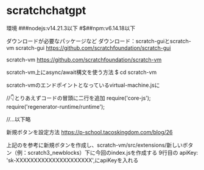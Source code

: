 # scratchchatgpt

環境
###nodejs:v14.21.3以下
#$##npm:v6.14.18以下

ダウンロードが必要なパッケージなど
ダウンロード：scratch-guiとscratch-vm
scratch-gui
https://github.com/scratchfoundation/scratch-gui

scratch-vm
https://github.com/scratchfoundation/scratch-vm

scratch-vm上にasync/await構文を使う方法
$ cd scratch-vm

scratch-vmのエンドポイントとなっているvirtual-machine.jsに

//👇とりあえずコードの冒頭に二行を追加
require('core-js');
require('regenerator-runtime/runtime');

//...以下略

新規ボタンを設定方法
https://p-school.tacoskingdom.com/blog/26

上記のを参考に新規ボタンを作成し、scratch-vm/src/extensions/新しいボタン（例：scratch3_newblocks）下に今回のindex.jsを作成する
9行目の  apiKey: 'sk-XXXXXXXXXXXXXXXXXXXXX',にapiKeyを入れる



